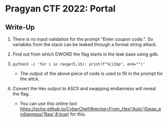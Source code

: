 # Pragyan CTF 2022: Portal
## Write-Up

1) There is no input validation for the prompt "Enter coupon code:". So variables from the stack can be leaked through a format string attack.

2) Find out from which DWORD the flag starts in the leak base using gdb.

3) ```python3 -c 'for i in range(5,15): print(f"%{i}$p", end="")'```
      - The output of the above piece of code is used to fill in the prompt for the attck.

4) Convert the Hex output to ASCII and swapping endianness will reveal the flag.
      - You can use this online tool https://gchq.github.io/CyberChef/#recipe=From_Hex('Auto')Swap_endianness('Raw',8,true) for this.